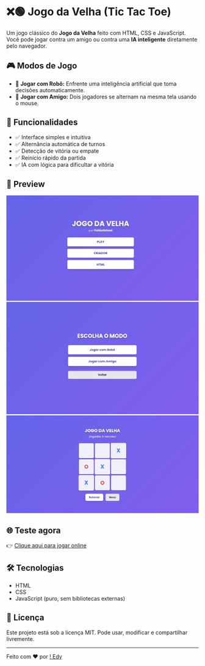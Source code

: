 # ❌🟢 Jogo da Velha (Tic Tac Toe)

Um jogo clássico do **Jogo da Velha** feito com HTML, CSS e JavaScript. Você pode jogar contra um amigo ou contra uma **IA inteligente** diretamente pelo navegador.

## 🎮 Modos de Jogo

- 🤖 **Jogar com Robô:** Enfrente uma inteligência artificial que toma decisões automaticamente.
- 👥 **Jogar com Amigo:** Dois jogadores se alternam na mesma tela usando o mouse.

## 🚀 Funcionalidades

- ✅ Interface simples e intuitiva
- ✅ Alternância automática de turnos
- ✅ Detecção de vitória ou empate
- ✅ Reinício rápido da partida
- ✅ IA com lógica para dificultar a vitória

## 📸 Preview

![Velha Game Preview](img/gameinicial.png)
![Velha Game Preview](img/gameescolha.png)
![Velha Game Preview](img/gamerolando.png)

## 🌐 Teste agora

👉 [Clique aqui para jogar online](https://fishixzschool.github.io/websites/Jogos/Jogo%20da%20Velha/)

## 🛠 Tecnologias

- HTML
- CSS
- JavaScript (puro, sem bibliotecas externas)

## 📄 Licença

Este projeto está sob a licença MIT. Pode usar, modificar e compartilhar livremente.

---

Feito com ❤️ por [! Edy](https://github.com/fishixzschool)
